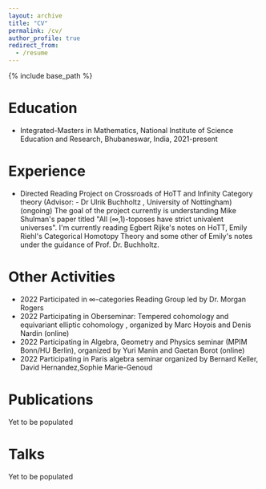 ```yaml
---
layout: archive
title: "CV"
permalink: /cv/
author_profile: true
redirect_from:
  - /resume
---
```


{% include base_path %}

Education
======
* Integrated-Masters in Mathematics, National Institute of Science Education and Research, Bhubaneswar, India, 2021-present

Experience
======
* Directed Reading Project on Crossroads of HoTT and Infinity Category theory (Advisor: - Dr Ulrik Buchholtz , University of Nottingham)(ongoing)
  The goal of the project currently is understanding Mike Shulman's paper titled "All (∞,1)-toposes have strict univalent universes".
  I'm currently reading Egbert Rijke's notes on HoTT, Emily Riehl's Categorical Homotopy Theory and some other of Emily's notes under the guidance of Prof. Dr. Buchholtz.

  
Other Activities
======
* 2022
  Participated in ∞-categories Reading Group led by Dr. Morgan Rogers 
* 2022
  Participating in Oberseminar: Tempered cohomology and equivariant elliptic cohomology , organized by Marc Hoyois and Denis Nardin  (online)
* 2022
  Participating in Algebra, Geometry and Physics seminar (MPIM Bonn/HU Berlin), organized by Yuri Manin and Gaetan Borot (online)
* 2022
  Participating in Paris algebra seminar organized by Bernard Keller, David Hernandez,Sophie Marie-Genoud
  


Publications
======
Yet to be populated 
  
Talks
======
Yet to be populated 
  

